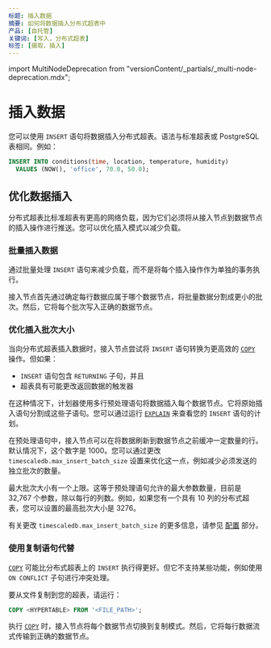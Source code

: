 ```yaml
---
标题: 插入数据
摘要: 如何将数据插入分布式超表中
产品: [自托管]
关键词: [写入，分布式超表]
标签: [摄取，插入]
---
```


import MultiNodeDeprecation from "versionContent/_partials/_multi-node-deprecation.mdx";

<MultiNodeDeprecation />

# 插入数据

您可以使用 `INSERT` 语句将数据插入分布式超表。语法与标准超表或 PostgreSQL 表相同。例如：

```sql
INSERT INTO conditions(time, location, temperature, humidity)
  VALUES (NOW(), 'office', 70.0, 50.0);
```

## 优化数据插入

分布式超表比标准超表有更高的网络负载，因为它们必须将从接入节点到数据节点的插入操作进行推送。您可以优化插入模式以减少负载。

### 批量插入数据

通过批量处理 `INSERT` 语句来减少负载，而不是将每个插入操作作为单独的事务执行。

接入节点首先通过确定每行数据应属于哪个数据节点，将批量数据分割成更小的批次。然后，它将每个批次写入正确的数据节点。

### 优化插入批次大小

当向分布式超表插入数据时，接入节点尝试将 `INSERT` 语句转换为更高效的 [`COPY`][postgresql-copy] 操作。但如果：

*   `INSERT` 语句包含 `RETURNING` 子句，并且
*   超表具有可能更改返回数据的触发器

在这种情况下，计划器使用多行预处理语句将数据插入每个数据节点。它将原始插入语句分割成这些子语句。您可以通过运行 [`EXPLAIN`][postgresql-explain] 来查看您的 `INSERT` 语句的计划。

在预处理语句中，接入节点可以在将数据刷新到数据节点之前缓冲一定数量的行。默认情况下，这个数字是 1000。您可以通过更改 `timescaledb.max_insert_batch_size` 设置来优化这一点，例如减少必须发送的独立批次的数量。

最大批次大小有一个上限。这等于预处理语句允许的最大参数数量，目前是 32,767 个参数，除以每行的列数。例如，如果您有一个具有 10 列的分布式超表，您可以设置的最高批次大小是 3276。

有关更改 `timescaledb.max_insert_batch_size` 的更多信息，请参见 [配置][config] 部分。

### 使用复制语句代替

[`COPY`][postgresql-copy] 可能比分布式超表上的 `INSERT` 执行得更好。但它不支持某些功能，例如使用 `ON CONFLICT` 子句进行冲突处理。

要从文件复制到您的超表，请运行：

```sql
COPY <HYPERTABLE> FROM '<FILE_PATH>';
```

执行 [`COPY`][postgresql-copy] 时，接入节点将每个数据节点切换到复制模式。然后，它将每行数据流式传输到正确的数据节点。

[config]: /self-hosted/:currentVersion:/configuration/timescaledb-config/#distributed-hypertables
[postgresql-copy]: https://www.postgresql.org/docs/14/sql-copy.html 
[postgresql-explain]: https://www.postgresql.org/docs/14/sql-explain.html
